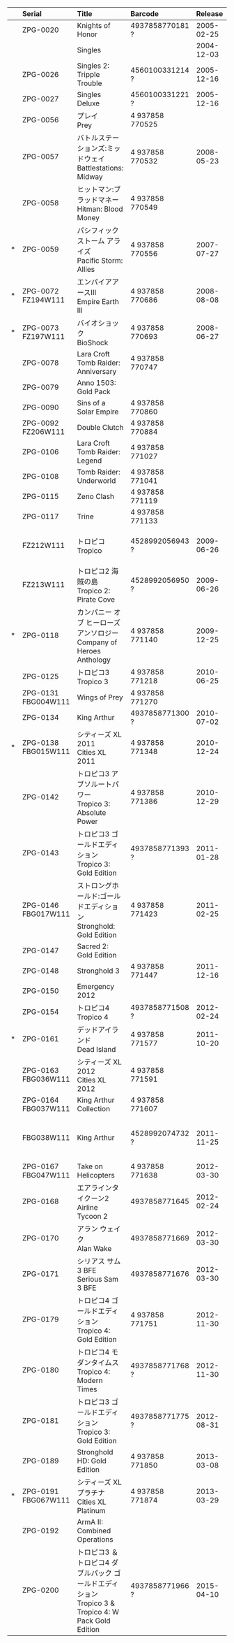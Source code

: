 ||Serial|Title|Barcode|Release|Notes|
|:-:|:-|:-|:-|:-|:-|
||ZPG-0020|Knights of Honor|4937858770181 ?|2005-02-25||[Web](http://koh.zoo.co.jp/)|
|||Singles||2004-12-03|[Web](http://singles.zoo.co.jp/)|
||ZPG-0026|Singles 2: Tripple Trouble|4560100331214 ?|2005-12-16|[Web](http://singles2.zoo.co.jp/)|
||ZPG-0027|Singles Deluxe|4560100331221 ?|2005-12-16|[Web](http://singles2.zoo.co.jp/)|
||ZPG-0056|プレイ<br>Prey|4 937858 770525|||
||ZPG-0057|バトルステーションズ:ミッドウェイ<br>Battlestations: Midway|4 937858 770532|2008-05-23|[Web](http://battlestations.zoo.co.jp/)|
||ZPG-0058|ヒットマン:ブラッドマネー<br>Hitman: Blood Money|4 937858 770549|||
|*|ZPG-0059|パシフィック ストーム アライズ<br>Pacific Storm: Allies|4 937858 770556|2007-07-27||
|*|ZPG-0072<br>FZ194W111|エンパイアアースIII<br>Empire Earth III|4 937858 770686|2008-08-08|[Web](http://empireearth.zoo.co.jp/)|
|*|ZPG-0073<br>FZ197W111|バイオショック<br>BioShock|4 937858 770693|2008-06-27||
||ZPG-0078|Lara Croft Tomb Raider: Anniversary|4 937858 770747|||
||ZPG-0079|Anno 1503: Gold Pack|||
||ZPG-0090|Sins of a Solar Empire|4 937858 770860|
||ZPG-0092<br>FZ206W111|Double Clutch|4 937858 770884|
||ZPG-0106|Lara Croft Tomb Raider: Legend|4 937858 771027||Best Price!|
||ZPG-0108|Tomb Raider: Underworld|4 937858 771041|||
||ZPG-0115|Zeno Clash|4 937858 771119|
||ZPG-0117|Trine|4 937858 771133|
||FZ212W111|トロピコ<br>Tropico|4528992056943 ?|2009-06-26|Best Selection of Games|
||FZ213W111|トロピコ2 海賊の島<br>Tropico 2: Pirate Cove|4528992056950 ?|2009-06-26|Best Selection of Games|
|*|ZPG-0118|カンパニー オブ ヒーローズ アンソロジー<br>Company of Heroes Anthology|4 937858 771140|2009-12-25|
||ZPG-0125|トロピコ3<br>Tropico 3|4 937858 771218|2010-06-25|[Web](http://tropico.zoo.co.jp/tropico03/introduction.php)|
||ZPG-0131<br>FBG004W111|Wings of Prey|4 937858 771270|
||ZPG-0134|King Arthur|4937858771300 ?|2010-07-02|[Web](http://kingarthur.zoo.co.jp/)|
|*|ZPG-0138<br>FBG015W111|シティーズ XL 2011<br>Cities XL 2011|4 937858 771348|2010-12-24|
||ZPG-0142|トロピコ3 アブソルートパワー<br>Tropico 3: Absolute Power|4 937858 771386|2010-12-29|[Web](http://tropico.zoo.co.jp/tropico03/introduction02.php)|
||ZPG-0143|トロピコ3 ゴールドエディション<br>Tropico 3: Gold Edition|4937858771393 ?|2011-01-28|[Web](http://tropico.zoo.co.jp/tropico03/introduction.php)|
||ZPG-0146<br>FBG017W111|ストロングホールド:ゴールドエディション<br>Stronghold: Gold Edition|4 937858 771423|2011-02-25|
||ZPG-0147|Sacred 2: Gold Edition|||
||ZPG-0148|Stronghold 3|4 937858 771447|2011-12-16|
||ZPG-0150|Emergency 2012|||
||ZPG-0154|トロピコ4<br>Tropico 4|4937858771508 ?|2012-02-24|[Web](http://tropico.zoo.co.jp/tropico04/introduction.php)|
|*|ZPG-0161|デッドアイランド<br>Dead Island|4 937858 771577|2011-10-20|
||ZPG-0163<br>FBG036W111|シティーズ XL 2012<br>Cities XL 2012|4 937858 771591|
||ZPG-0164<br>FBG037W111|King Arthur Collection|4 937858 771607||
||FBG038W111|King Arthur|4528992074732 ?|2011-11-25|[Web](http://kingarthur.zoo.co.jp/)<br>Best Selection of Games|
||ZPG-0167<br>FBG047W111|Take on Helicopters|4 937858 771638|2012-03-30|[Web](http://takeonhelicopters.zoo.co.jp/)|
||ZPG-0168|エアラインタイクーン2<br>Airline Tycoon 2|4937858771645|2012-02-24|[Web](http://airlinetycoon.zoo.co.jp/)|
||ZPG-0170|アラン ウェイク<br>Alan Wake|4937858771669|2012-03-30|[Web](http://alanwake.zoo.co.jp/)|
||ZPG-0171|シリアス サム 3 BFE<br>Serious Sam 3 BFE|4937858771676|2012-03-30|[Web](http://serioussam.zoo.co.jp/)|
||ZPG-0179|トロピコ4 ゴールドエディション<br>Tropico 4: Gold Edition|4 937858 771751|2012-11-30|[Web](http://tropico.zoo.co.jp/tropico04/introduction.php)|
||ZPG-0180|トロピコ4 モダンタイムス<br>Tropico 4: Modern Times|4937858771768 ?|2012-11-30|[Web](http://tropico.zoo.co.jp/tropico04/introduction02.php)|
||ZPG-0181|トロピコ3 ゴールドエディション<br>Tropico 3: Gold Edition|4937858771775 ?|2012-08-31|[Web](http://tropico.zoo.co.jp/tropico03/introduction.php)<br>価格改定版|
||ZPG-0189|Stronghold HD: Gold Edition|4 937858 771850|2013-03-08|
|*|ZPG-0191<br>FBG067W111|シティーズ XL プラチナ<br>Cities XL Platinum|4 937858 771874|2013-03-29|
||ZPG-0192|ArmA II: Combined Operations|||
||ZPG-0200|トロピコ3 ＆ トロピコ4 ダブルパック ゴールドエディション<br>Tropico 3 & Tropico 4: W Pack Gold Edition|4937858771966 ?|2015-04-10|[Web](http://tropico.zoo.co.jp/tropico04/introduction.php)|


<!--
  Serial                   Title                         Barcode          Release
--------------------------------------------------------------------------------------------
                             Bermuda Syndrome                                                    http://www.zoo.co.jp/zoonew/product/mj_berm.html
                             Bermuda Syndrome (Premium Version)     4 937858 503048              http://www.zoo.co.jp/zoonew/product/mj_berm.html
                             Battle Beast                           T4937858401030               http://www.zoo.co.jp/zoonew/product/mj_batt.html
  ZOO-0003                   Grand Theft Auto                       4 537243 986113  1998-01-23  http://www.zoo.co.jp/games/gta/
                             WarGames                                                1998        http://www.zoo.co.jp/games/wargames/
  ZOO-0004                   Barrage                                4 537243 986311  1998-10-16  http://www.zoo.co.jp/games/barrage/
                             Anno 1602                                               1998        http://www.zoo.co.jp/games/anno1602/
                             Commandos                                               1998-11-27  http://www.zoo.co.jp/games/commandos/
                ZOOCW0002E1  V2000                                  4 937858 520021  1998-12-25  http://www.zoo.co.jp/games/v2000/
                             Sporting Clays                                          1999-01-27  http://www.zoo.co.jp/games/hunter/clays/
                             Pro Bass Fishing                                        1999-01-27  http://www.zoo.co.jp/games/hunter/bass/
                             Deer Hunter                                             1999-01-27  http://www.zoo.co.jp/games/hunter/deer/
                             Deep Sea Trophy Fishing                                 1999-02-24  http://www.zoo.co.jp/games/hunter/sea/
                             Rocky Mountain Trophy Hunter                            1999-02-24  http://www.zoo.co.jp/games/hunter/rocky/
                             M.I.A.                                                  1999-02-12  http://www.zoo.co.jp/games/mia/
                             Carmageddon II                                          1999-04-23  http://www.zoo.co.jp/games/carmageddon2/
                             Mayday! Mayday!                                         1999-06-25  http://www.zoo.co.jp/games/mayday/
                             Grand Theft Auto: London                                1999-07     http://www.zoo.co.jp/games/gtauk/
                             Anno 1602: Plus Kit                                     1999-08-06  http://www.zoo.co.jp/games/annoplus/
                             Hidden & Dangerous                     4 537243 997317  1999        http://www.zoo.co.jp/games/hidden/
                             Dark Stone                                              1999-12-03  http://www.zoo.co.jp/games/darkstone/
                             Slave Zero                                              2000-01-28  http://www.zoo.co.jp/games/slavezero/
                             Grand Theft Auto 2                                                  http://www.zoo.co.jp/games/gta2/
                             Hidden & Dangerous: Fight for Freedom                   2000-04-28  http://www.zoo.co.jp/games/hidden_fff/
                             Messiah                                4 537243 997713  2000-07-14  http://www.zoo.co.jp/games/messiah/
                             Carmageddon TDR 2000                                    2000-09-08  http://www.zoo.co.jp/games/tdr2000/
                             Sudden Strike                                           2000-12-22  http://suddenstrike.zoo.co.jp/
                             Lula Pinball                                            2001-02-23  http://www.zoo.co.jp/games/lulapinball/
                             Sacrifice                              4 537243 009614  2001-02-23  http://sacrifice.zoo.co.jp/
                             Sheep                                  4 537243 009812  2001-04-20  http://www.sheep.zoo.co.jp/
               ZOOC-W0004E1  Cossacks: European Wars                                 2001-09-14  http://cossacks.zoo.co.jp/
                             Sudden Strike Forever                                   2001-10-05  http://suddenstrike.zoo.co.jp/forever.html
                             TechnoMage                                              2001-12-14  http://technomage.zoo.co.jp/
-->

